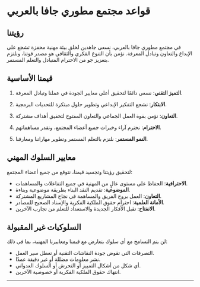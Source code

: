 # قواعد  مجتمع مطوري جافا بالعربي

## رؤيتنا

في مجتمع مطوري جافا بالعربي، نسعى جاهدين لخلق بيئة مهنية محفزة تشجع على الإبداع والتعاون وتبادل المعرفة. نؤمن بأن التنوع الفكري والثقافي هو مصدر قوتنا، ونلتزم بتعزيز جو من الاحترام المتبادل والتعلم المستمر.

## قيمنا الأساسية

1. **التميز التقني**: نسعى دائمًا لتحقيق أعلى معايير الجودة في عملنا وتبادل المعرفة.

2. **الابتكار**: نشجع التفكير الإبداعي وتطوير حلول مبتكرة للتحديات البرمجية.

3. **التعاون**: نؤمن بقوة العمل الجماعي والتعاون المفتوح لتحقيق أهداف مشتركة.

4. **الاحترام**: نحترم آراء وخبرات جميع أعضاء المجتمع، ونقدر مساهماتهم.

5. **النمو المستمر**: نلتزم بالتعلم المستمر وتطوير مهاراتنا ومعارفنا.

## معايير السلوك المهني

لتحقيق رؤيتنا وتجسيد قيمنا، نتوقع من جميع أعضاء المجتمع:

- **الاحترافية**: الحفاظ على مستوى عالٍ من المهنية في جميع التفاعلات والمساهمات.
- **الموضوعية**: تقديم النقد البناء بطريقة موضوعية وبناءة.
- **التعاون**: العمل بروح الفريق والمساهمة في نجاح المشاريع المشتركة.
- **الأمانة العلمية**: احترام حقوق الملكية الفكرية والإسناد الصحيح للمصادر.
- **الانفتاح**: تقبل الأفكار الجديدة والاستعداد للتعلم من تجارب الآخرين.

## السلوكيات غير المقبولة

لن يتم التسامح مع أي سلوك يتعارض مع قيمنا ومعاييرنا المهنية، بما في ذلك:

- التصرفات التي تقوض جودة النقاشات التقنية أو تعطل سير العمل.
- نشر معلومات مضللة أو غير دقيقة عمدًا.
- أي شكل من أشكال التمييز أو التحرش أو السلوك العدواني.
- انتهاك حقوق الملكية الفكرية أو خصوصية الآخرين.

---



[البريد الإلكتروني للجنة الأخلاقيات]: mailto:ethics@arabicjavadev.com
